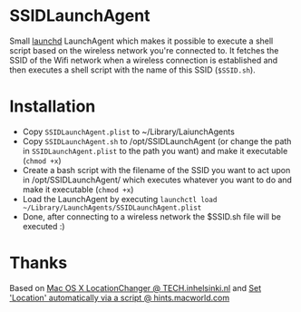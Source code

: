 # SSIDLaunchAgent
Small [launchd](https://developer.apple.com/library/mac/documentation/Darwin/Reference/Manpages/man8/launchd.8.html) LaunchAgent which makes it possible to execute a shell script based on the wireless network you're connected to.
It fetches the SSID of the Wifi network when a wireless connection is established and then executes a shell script with the name of this SSID (`$SSID.sh`).

# Installation
- Copy `SSIDLaunchAgent.plist` to ~/Library/LaiunchAgents
- Copy `SSIDLaunchAgent.sh` to /opt/SSIDLaunchAgent (or change the path in `SSIDLaunchAgent.plist` to the path you want) and make it executable (`chmod +x`)
- Create a bash script with the filename of the SSID you want to act upon in /opt/SSIDLaunchAgent/ which executes whatever you want to do and make it executable (`chmod +x`)
- Load the LaunchAgent by executing `launchctl load ~/Library/LaunchAgents/SSIDLaunchAgent.plist`
- Done, after connecting to a wireless network the $SSID.sh file will be executed :)

# Thanks
Based on [Mac OS X LocationChanger @ TECH.inhelsinki.nl](http://tech.inhelsinki.nl/locationchanger/) and [Set 'Location' automatically via a script  @ hints.macworld.com](http://hints.macworld.com/article.php?story=20060122060330816)
